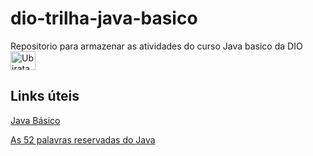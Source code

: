 # dio-trilha-java-basico
Repositorio para armazenar as atividades do curso Java basico da DIO
<img align="center" alt="Ubiratan-Jv" height="30" width="40" src="https://cdn.jsdelivr.net/gh/devicons/devicon/icons/java/java-original.svg" />

## Links úteis

[Java Básico](https://glysns.gitbook.io/java-basico/)

[As 52 palavras reservadas do Java](http://www.linhadecodigo.com.br/artigo/83/as-52-palavras-reservadas-do-java.aspx)

